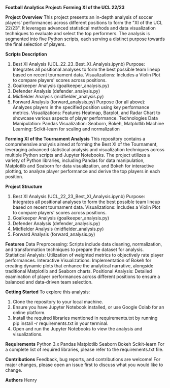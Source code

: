 **Football Analytics Project: Forming XI of the UCL 22/23**

**Project Overview**
This project presents an in-depth analysis of soccer players' performances across different positions to form the "XI of the UCL 22/23". It leverages advanced statistical methods and data visualization techniques to evaluate and select the top performers. The analysis is segmented into five Python scripts, each serving a distinct purpose towards the final selection of players.

**Scripts Description**
1. Best XI Analysis (UCL_22_23_Best_XI_Analysis.ipynb)
Purpose: Integrates all positional analyses to form the best possible team lineup based on recent tournament data.
Visualizations: Includes a Violin Plot to compare players' scores across positions.
2. Goalkeeper Analysis (goalkeeper_analysis.py)
3. Defender Analysis (defender_analysis.py)
4. Midfielder Analysis (midfielder_analysis.py)
5. Forward Analysis (forward_analysis.py)
Purpose (for all above): Analyzes players in the specified position using key performance metrics.
Visualizations: Features Heatmap, Barplot, and Radar Chart to showcase various aspects of player performance.
Technologies
Data Manipulation: Pandas
Visualization: Seaborn, Bokeh, Matplotlib
Machine Learning: Scikit-learn for scaling and normalization


**Forming XI of the Tournament Analysis**
This repository contains a comprehensive analysis aimed at forming the Best XI of the Tournament, leveraging advanced statistical analysis and visualization techniques across multiple Python scripts and Jupyter Notebooks. The project utilizes a variety of Python libraries, including Pandas for data manipulation, Matplotlib and Seaborn for data visualization, and Bokeh for interactive plotting, to analyze player performance and derive the top players in each position.

**Project Structure**
1. Best XI Analysis (UCL_22_23_Best_XI_Analysis.ipynb)
Purpose: Integrates all positional analyses to form the best possible team lineup based on recent tournament data.
Visualizations: Includes a Violin Plot to compare players' scores across positions.
2. Goalkeeper Analysis (goalkeeper_analysis.py)
3. Defender Analysis (defender_analysis.py)
4. Midfielder Analysis (midfielder_analysis.py)
5. Forward Analysis (forward_analysis.py)

**Features**
Data Preprocessing: Scripts include data cleaning, normalization, and transformation techniques to prepare the dataset for analysis.
Statistical Analysis: Utilization of weighted metrics to objectively rate player performances.
Interactive Visualizations: Implementation of Bokeh for creating dynamic plots that enhance the analytical narrative, alongside traditional Matplotlib and Seaborn charts.
Positional Analysis: Detailed examination of player performances across different positions to ensure a balanced and data-driven team selection.

**Getting Started**
To explore this analysis:

1. Clone the repository to your local machine.
2. Ensure you have Jupyter Notebook installed, or use Google Colab for an online platform.
3. Install the required libraries mentioned in requirements.txt by running pip install -r requirements.txt in your terminal.
4. Open and run the Jupyter Notebooks to view the analysis and visualizations.

**Requirements**
Python 3.x
Pandas
Matplotlib
Seaborn
Bokeh
Scikit-learn
For a complete list of required libraries, please refer to the requirements.txt file.

**Contributions**
Feedback, bug reports, and contributions are welcome! For major changes, please open an issue first to discuss what you would like to change.

**Authors**
Henry
